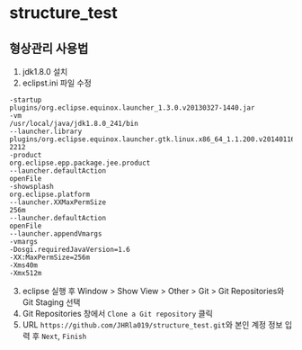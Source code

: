 # structure_test

## 형상관리 사용법
1. jdk1.8.0 설치
2. eclipst.ini 파일 수정
```
-startup
plugins/org.eclipse.equinox.launcher_1.3.0.v20130327-1440.jar
-vm
/usr/local/java/jdk1.8.0_241/bin
--launcher.library
plugins/org.eclipse.equinox.launcher.gtk.linux.x86_64_1.1.200.v20140116-2212
-product
org.eclipse.epp.package.jee.product
--launcher.defaultAction
openFile
-showsplash
org.eclipse.platform
--launcher.XXMaxPermSize
256m
--launcher.defaultAction
openFile
--launcher.appendVmargs
-vmargs
-Dosgi.requiredJavaVersion=1.6
-XX:MaxPermSize=256m
-Xms40m
-Xmx512m
``` 
3. eclipse 실행 후 Window > Show View > Other > Git > Git Repositories와 Git Staging 선택
4. Git Repositories 창에서 `Clone a Git repository` 클릭
5. URL `https://github.com/JHRla019/structure_test.git`와 본인 계정 정보 입력 후 `Next`, `Finish`

